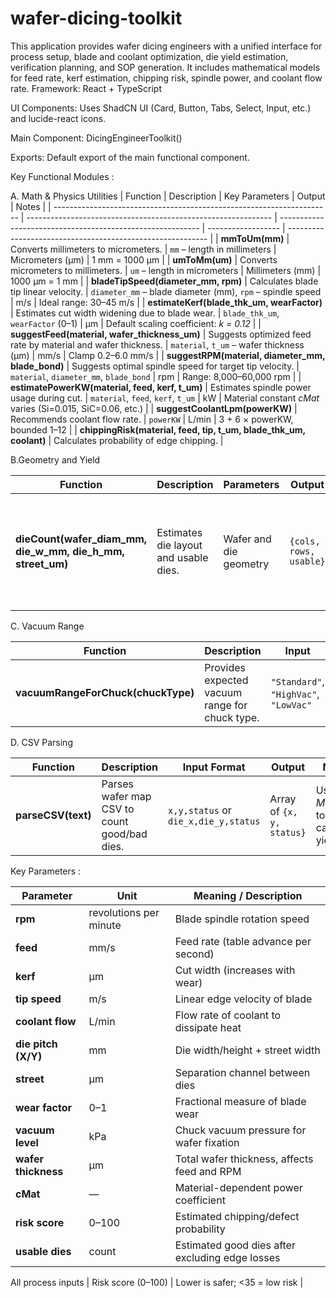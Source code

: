 # wafer-dicing-toolkit
This application provides wafer dicing engineers with a unified interface for process setup, blade
and coolant optimization, die yield estimation, verification planning, and SOP generation. It includes
mathematical models for feed rate, kerf estimation, chipping risk, spindle power, and coolant flow
rate.
Framework: React + TypeScript

UI Components: Uses ShadCN UI (Card, Button, Tabs, Select, Input, etc.) and lucide-react icons.

Main Component: DicingEngineerToolkit()

Exports: Default export of the main functional component.


Key Functional Modules :


A. Math & Physics Utilities
| Function                                                              | Description                                                   | Key Parameters                                             | Output             | Notes                                                      |
| --------------------------------------------------------------------- | ------------------------------------------------------------- | ---------------------------------------------------------- | ------------------ | ---------------------------------------------------------- |
| **mmToUm(mm)**                                                        | Converts millimeters to micrometers.                          | `mm` – length in millimeters                               | Micrometers (µm)   | 1 mm = 1000 µm                                             |
| **umToMm(um)**                                                        | Converts micrometers to millimeters.                          | `um` – length in micrometers                               | Millimeters (mm)   | 1000 µm = 1 mm                                             |
| **bladeTipSpeed(diameter\_mm, rpm)**                                  | Calculates blade tip linear velocity.                         | `diameter_mm` – blade diameter (mm), `rpm` – spindle speed | m/s                | Ideal range: 30–45 m/s                                     |
| **estimateKerf(blade\_thk\_um, wearFactor)**                          | Estimates cut width widening due to blade wear.               | `blade_thk_um`, `wearFactor` (0–1)                         | µm                 | Default scaling coefficient: *k = 0.12*                    |
| **suggestFeed(material, wafer\_thickness\_um)**                       | Suggests optimized feed rate by material and wafer thickness. | `material`, `t_um` – wafer thickness (µm)                  | mm/s               | Clamp 0.2–6.0 mm/s                                         |
| **suggestRPM(material, diameter\_mm, blade\_bond)**                   | Suggests optimal spindle speed for target tip velocity.       | `material`, `diameter_mm`, `blade_bond`                    | rpm                | Range: 8,000–60,000 rpm                                    |
| **estimatePowerKW(material, feed, kerf, t\_um)**                      | Estimates spindle power usage during cut.                     | `material`, `feed`, `kerf`, `t_um`                         | kW                 | Material constant *cMat* varies (Si=0.015, SiC=0.06, etc.) |
| **suggestCoolantLpm(powerKW)**                                        | Recommends coolant flow rate.                                 | `powerKW`                                                  | L/min              | 3 + 6 × powerKW, bounded 1–12                              |
| **chippingRisk(material, feed, tip, t\_um, blade\_thk\_um, coolant)** | Calculates probability of edge chipping.                      | 




B.Geometry and Yield


| Function                                                          | Description                           | Parameters             | Output                 | Example                                                      |
| ----------------------------------------------------------------- | ------------------------------------- | ---------------------- | ---------------------- | ------------------------------------------------------------ |
| **dieCount(wafer\_diam\_mm, die\_w\_mm, die\_h\_mm, street\_um)** | Estimates die layout and usable dies. | Wafer and die geometry | `{cols, rows, usable}` | 300 mm wafer, 5×5 mm dies, 60 µm street → \~2700 usable dies |


C. Vacuum Range


| Function                           | Description                                    | Input                                 | Output            | Notes                                 |
| ---------------------------------- | ---------------------------------------------- | ------------------------------------- | ----------------- | ------------------------------------- |
| **vacuumRangeForChuck(chuckType)** | Provides expected vacuum range for chuck type. | `"Standard"`, `"HighVac"`, `"LowVac"` | `{lo, hi}` in kPa | Ensures wafer stability during dicing |


D. CSV Parsing

| Function           | Description                                  | Input Format                         | Output                    | Notes                                |
| ------------------ | -------------------------------------------- | ------------------------------------ | ------------------------- | ------------------------------------ |
| **parseCSV(text)** | Parses wafer map CSV to count good/bad dies. | `x,y,status` or `die_x,die_y,status` | Array of `{x, y, status}` | Used in *Map* tab to calculate yield |


Key Parameters :

| Parameter           | Unit                   | Meaning / Description                           |
| ------------------- | ---------------------- | ----------------------------------------------- |
| **rpm**             | revolutions per minute | Blade spindle rotation speed                    |
| **feed**            | mm/s                   | Feed rate (table advance per second)            |
| **kerf**            | µm                     | Cut width (increases with wear)                 |
| **tip speed**       | m/s                    | Linear edge velocity of blade                   |
| **coolant flow**    | L/min                  | Flow rate of coolant to dissipate heat          |
| **die pitch (X/Y)** | mm                     | Die width/height + street width                 |
| **street**          | µm                     | Separation channel between dies                 |
| **wear factor**     | 0–1                    | Fractional measure of blade wear                |
| **vacuum level**    | kPa                    | Chuck vacuum pressure for wafer fixation        |
| **wafer thickness** | µm                     | Total wafer thickness, affects feed and RPM     |
| **cMat**            | —                      | Material-dependent power coefficient            |
| **risk score**      | 0–100                  | Estimated chipping/defect probability           |
| **usable dies**     | count                  | Estimated good dies after excluding edge losses |



All process inputs                                         | Risk score (0–100) | Lower is safer; <35 = low risk                             |
